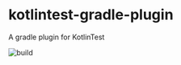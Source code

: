 # kotlintest-gradle-plugin
A gradle plugin for KotlinTest

![build](https://github.com/kotest/kotest-gradle-plugin/workflows/build/badge.svg)
